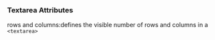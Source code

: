 ### Textarea Attributes
rows and columns:defines the visible number of rows and columns in a `<textarea>`